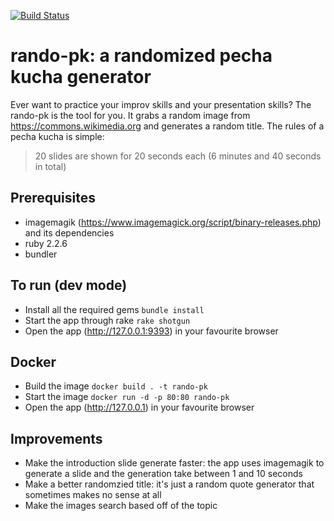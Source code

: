 [![Build Status](https://app.snap-ci.com/tw-tmac/rando-pk/branch/master/build_image)](https://app.snap-ci.com/tw-tmac/rando-pk/branch/master)

# rando-pk: a randomized pecha kucha generator

Ever want to practice your improv skills and your presentation skills? The rando-pk is the tool for you. It grabs a random image from https://commons.wikimedia.org and generates a random title. The rules of a pecha kucha is simple:

> 20 slides are shown for 20 seconds each (6 minutes and 40 seconds in total)

## Prerequisites
- imagemagik (https://www.imagemagick.org/script/binary-releases.php) and its dependencies
- ruby 2.2.6
- bundler

## To run (dev mode)
- Install all the required gems `bundle install`
- Start the app through rake `rake shotgun`
- Open the app (http://127.0.0.1:9393) in your favourite browser

## Docker
- Build the image `docker build . -t rando-pk`
- Start the image `docker run -d -p 80:80 rando-pk`
- Open the app (http://127.0.0.1) in your favourite browser

## Improvements
- Make the introduction slide generate faster: the app uses imagemagik to generate a slide and the generation take between 1 and 10 seconds
- Make a better randomzied title: it's just a random quote generator that sometimes makes no sense at all
- Make the images search based off of the topic
